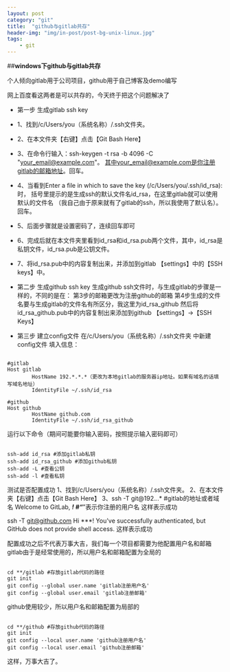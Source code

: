 ```yaml
---
layout: post
category: "git"
title:  "github与gitlab共存"
header-img: "img/in-post/post-bg-unix-linux.jpg"
tags:
    - git
---
```


##****windows下github与gitlab共存****

个人倾向gitlab用于公司项目，github用于自己博客及demo编写

网上百度看这两者是可以共存的，今天终于把这个问题解决了

+ 第一步 生成gitlab ssh key
 + 1、找到/c/Users/you（系统名称）/.ssh文件夹。
 + 2、在本文件夹【右键】点击【Git Bash Here】
 + 3、在命令行输入：ssh-keygen -t rsa -b 4096 -C "your_email@example.com"。
   其中your_email@example.com是你注册gitlab的邮箱地址。回车。
 + 4、当看到Enter a file in which to save the key (/c/Users/you/.ssh/id_rsa):时，
    括号里提示的是生成ssh的默认文件名id_rsa，在这里gitlab就可以使用默认的文件名
   （我自己由于原来就有了gitlab的ssh，所以我使用了默认名）。回车。
 + 5、后面步骤就是设置密码了，连续回车即可
 + 6、完成后就在本文件夹里看到id_rsa和id_rsa.pub两个文件，其中，id_rsa是私钥文件，id_rsa.pub是公钥文件。
 + 7、将id_rsa.pub中的内容复制出来，并添加到gitlab 【settings】中的【SSH keys】中。

+ 第二步 生成github ssh key
    生成github ssh文件时，与生成gitlab的步骤是一样的，不同的是在：
      第3步的邮箱更改为注册github的邮箱
      第4步生成的文件名要与生成gitlab的文件名有所区分，我这里为id_rsa_github
      然后将id_rsa_github.pub中的内容复制出来添加到github 【settings】->【SSH Keys】

+ 第三步 建立config文件
    在/c/Users/you（系统名称）/.ssh文件夹 中新建config文件
    填入信息：
<pre><code>
#gitlab
Host gitlab
        HostName 192.*.*.*（更改为本地gitlab的服务器ip地址。如果有域名的话填写域名地址）
        IdentityFile ~/.ssh/id_rsa

#github
Host github
        HostName github.com
        IdentityFile ~/.ssh/id_rsa_github
</code></pre>

运行以下命令（期间可能要你输入密码，按照提示输入密码即可）
<pre><code>
ssh-add id_rsa #添加gitlab私钥
ssh-add id_rsa_github #添加github私钥
ssh-add -L #查看公钥
ssh-add -l #查看私钥
</code></pre>
测试是否配置成功
1、找到/c/Users/you（系统名称）/.ssh文件夹。
2、在本文件夹【右键】点击【Git Bash Here】
3、ssh -T git@192.*.*.*    #gitlab的地址或者域名
Welcome to GitLab, ***! #“***”表示你注册的用户名  这样表示成功

ssh -T git@github.com
Hi ***! You've successfully authenticated, but GitHub does not provide shell access.
这样表示成功

配置成功之后不代表万事大吉，我们每一个项目都需要为他配置用户名和邮箱
gitlab由于是经常使用的，所以用户名和邮箱配置为全局的
<pre><code>
cd **/gitlab #存放gitlab代码的路径
git init
git config --global user.name 'gitlab注册用户名'
git config --global user.email 'gitlab注册邮箱'
</code></pre>
github使用较少，所以用户名和邮箱配置为局部的
<pre><code>
cd **/github #存放github代码的路径
git init
git config --local user.name 'github注册用户名'
git config --local user.email 'github注册邮箱'
</code></pre>
这样，万事大吉了。










